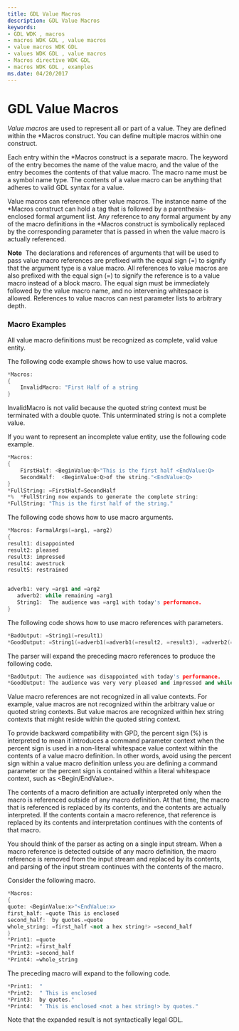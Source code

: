 ```yaml
---
title: GDL Value Macros
description: GDL Value Macros
keywords:
- GDL WDK , macros
- macros WDK GDL , value macros
- value macros WDK GDL
- values WDK GDL , value macros
- Macros directive WDK GDL
- macros WDK GDL , examples
ms.date: 04/20/2017
---
```


# GDL Value Macros


*Value macros* are used to represent all or part of a value. They are defined within the \*Macros construct. You can define multiple macros within one construct.

Each entry within the \*Macros construct is a separate macro. The keyword of the entry becomes the name of the value macro, and the value of the entry becomes the contents of that value macro. The macro name must be a symbol name type. The contents of a value macro can be anything that adheres to valid GDL syntax for a value.

Value macros can reference other value macros. The instance name of the \*Macros construct can hold a tag that is followed by a parenthesis-enclosed formal argument list. Any reference to any formal argument by any of the macro definitions in the \*Macros construct is symbolically replaced by the corresponding parameter that is passed in when the value macro is actually referenced.

**Note**  The declarations and references of arguments that will be used to pass value macro references are prefixed with the equal sign (=) to signify that the argument type is a value macro.
All references to value macros are also prefixed with the equal sign (=) to signify the reference is to a value macro instead of a block macro. The equal sign must be immediately followed by the value macro name, and no intervening whitespace is allowed. References to value macros can nest parameter lists to arbitrary depth.

 

### <a href="" id="macro-examples"></a> Macro Examples

All value macro definitions must be recognized as complete, valid value entity.

The following code example shows how to use value macros.

```cpp
*Macros:
{
    InvalidMacro: "First Half of a string
}
```

InvalidMacro is not valid because the quoted string context must be terminated with a double quote. This unterminated string is not a complete value.

If you want to represent an incomplete value entity, use the following code example.

```cpp
*Macros:
{
    FirstHalf: <BeginValue:Q>"This is the first half <EndValue:Q>
    SecondHalf:  <BeginValue:Q>of the string."<EndValue:Q>
}
*FullString: =FirstHalf=SecondHalf
*%  *FullString now expands to generate the complete string:
*FullString: "This is the first half of the string."
```

The following code shows how to use macro arguments.

```cpp
*Macros: FormalArgs(=arg1, =arg2)
{
result1: disappointed
result2: pleased
result3: impressed
result4: awestruck
result5: restrained


adverb1: very =arg1 and =arg2
   adverb2: while remaining =arg1
   String1:  The audience was =arg1 with today's performance.
}
```

The following code shows how to use macro references with parameters.

```cpp
*BadOutput: =String1(=result1)
*GoodOutput: =String1(=adverb1(=adverb1(=result2, =result3), =adverb2(=result5)))
```

The parser will expand the preceding macro references to produce the following code.

```cpp
*BadOutput: The audience was disappointed with today's performance.
*GoodOutput: The audience was very very pleased and impressed and while remaining restrained with today's performance.
```

Value macro references are not recognized in all value contexts. For example, value macros are not recognized within the arbitrary value or quoted string contexts. But value macros are recognized within hex string contexts that might reside within the quoted string context.

To provide backward compatibility with GPD, the percent sign (%) is interpreted to mean it introduces a command parameter context when the percent sign is used in a non-literal whitespace value context within the contents of a value macro definition. In other words, avoid using the percent sign within a value macro definition unless you are defining a command parameter or the percent sign is contained within a literal whitespace context, such as &lt;Begin/EndValue&gt;.

The contents of a macro definition are actually interpreted only when the macro is referenced outside of any macro definition. At that time, the macro that is referenced is replaced by its contents, and the contents are actually interpreted. If the contents contain a macro reference, that reference is replaced by its contents and interpretation continues with the contents of that macro.

You should think of the parser as acting on a single input stream. When a macro reference is detected outside of any macro definition, the macro reference is removed from the input stream and replaced by its contents, and parsing of the input stream continues with the contents of the macro.

Consider the following macro.

```cpp
*Macros:
{
quote: <BeginValue:x>"<EndValue:x>
first_half: =quote This is enclosed
second_half:  by quotes.=quote
whole_string: =first_half <not a hex string!> =second_half
}
*Print1: =quote
*Print2: =first_half
*Print3: =second_half
*Print4: =whole_string
```

The preceding macro will expand to the following code.

```cpp
*Print1:  "
*Print2:  " This is enclosed
*Print3:  by quotes."
*Print4:  " This is enclosed <not a hex string!> by quotes."
```

Note that the expanded result is not syntactically legal GDL.

 

 




